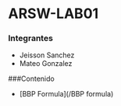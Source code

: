# ARSW-LAB01

### Integrantes

- Jeisson Sanchez
- Mateo Gonzalez

###Contenido

- [BBP Formula](/BBP formula)


